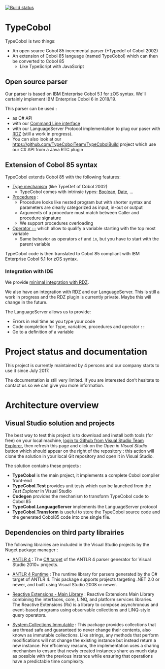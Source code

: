 [![Build status](https://github.com/TypeCobolTeam/TypeCobol/actions/workflows/dotnet.yml/badge.svg?branch=master)](https://github.com/TypeCobolTeam/TypeCobol/actions/workflows/dotnet.yml)


# TypeCobol
TypeCobol is two things:
 - An open source Cobol 85 incremental parser (+Typedef of  Cobol 2002)
 - An extension of Cobol 85 language (named TypeCobol) which can then be converted to Cobol 85
    - Like TypeScript with JavaScript

## Open source parser
Our parser is based on IBM Enterprise Cobol 5.1 for zOS syntax.
We'll certainly implement IBM Enterprise Cobol 6 in 2018/19.

This parser can be used :
 - as C# API
 - with our [Command Line interface ](https://github.com/TypeCobolTeam/TypeCobol/wiki/Command-Line-Interface)
 - with our LanguageServer Protocol implementation to plug our paser with [RDZ](http://www.ibm.com/software/products/fr/ibm-developer-for-z-systems-enterprise-edition) (still a work in progress).
 - You can also look at our https://github.com/TypeCobolTeam/TypeCobolBuild project which use our C# API from a Java RTC plugin



## Extension of Cobol 85 syntax
TypeCobol extends Cobol 85 with the following features:
 - [Type mechanism](https://github.com/TypeCobolTeam/TypeCobol/wiki/TypeCobolTypesNutshell) (like TypeDef of Cobol 2002)
   - TypeCobol comes with intrinsic types: [Boolean](https://github.com/TypeCobolTeam/TypeCobol/wiki/TypeCobolTypeBool), [Date](https://github.com/TypeCobolTeam/TypeCobol/wiki/TypeCobolTypeDate), ...
 - [Procedures](https://github.com/TypeCobolTeam/TypeCobol/wiki/TypeCobolFunctionNutshell) :
    - Procedure looks like nested program but with shorter syntax and parameters are clearly categorized as input, in-out or output
    - Arguments of a procedure must match between Caller and procedure signature
    - We support procedures overloading
 - [Operator `::`](https://github.com/TypeCobolTeam/TypeCobol/wiki/TypeCobolNameQualification) which allow to qualify a variable starting with the top most variable
    - Same behavior as operators `of` and `in`, but you have to start with the parent variable

TypeCobol code is then translated to Cobol 85 compliant with IBM Enterprise Cobol 5.1 for zOS syntax.

### Integration with IDE
We provide [minimal integration with RDZ](https://github.com/TypeCobolTeam/TypeCobol/wiki/RDZPreprocessor).

We also have an integration with RDZ and our LanguageServer. This is still a work in progress and the RDZ plugin is currently private.
Maybe this will change in the future.

The LanguageServer allows us to provide:
 - Errors in real time as you type your code
 - Code completion for Type, variables, procedures and operator `::`
 - Go to a definition of a variable
 

# Project status and documentation
This project is currently maintained by 4 persons and our company starts to use it since July 2017.

The documentation is still very limited.
If you are interested don't hesitate to contact us so we can give you more information.


# Architecture overview

## Visual Studio solution and projects
The best way to test this project is to download and install both tools (for free) on your local machine, [login to Github from Visual Studio Team Explorer](http://channel9.msdn.com/Series/ConnectOn-Demand/217), then refresh this page and click on the *Open in Visual Studio* button which should appear on the right of the repository : this action will clone the solution in your local Git repository and open it in Visual Studio.

The solution contains these projects :
- **TypeCobol** is the main project, it implements a complete Cobol compiler front-end
- **TypeCobol.Test** provides unit tests which can be launched from the *Test Explorer* in Visual Studio
- **Codegen** provides the mechanism to transform TypeCobol code to Cobol 85
- **TypeCobol.LanguageServer** implements the LanguageServer protocol
- **TypeCobol.Transform** is useful to store the TypeCobol source code and the generated Cobol85 code into one single file.

## Dependencies on third party librairies

The following librairies are included in the Visual Studio projects by the Nuget package manager :

- [ANTLR 4](http://www.antlr.org/) : The [C# target](https://github.com/sharwell/antlr4cs) of the ANTLR 4 parser generator for Visual Studio 2010+ projects.

- [ANTLR 4 Runtime](https://github.com/sharwell/antlr4cs) : The runtime library for parsers generated by the C# target of ANTLR 4. This package supports projects targeting .NET 2.0 or newer, and built using Visual Studio 2008 or newer.

- [Reactive Extensions - Main Library](http://introtorx.com/) : Reactive Extensions Main Library combining the interfaces, core, LINQ, and platform services libraries. The Reactive Extensions (Rx) is a library to compose asynchronous and event-based programs using observable collections and LINQ-style query operators.

- [System.Collections.Immutable](http://blogs.msdn.com/b/dotnet/archive/2013/09/25/immutable-collections-ready-for-prime-time.aspx) : This package provides collections that are thread safe and guaranteed to never change their contents, also known as immutable collections. Like strings, any methods that perform modifications will not change the existing instance but instead return a new instance. For efficiency reasons, the implementation uses a sharing mechanism to ensure that newly created instances share as much data as possible with the previous instance while ensuring that operations have a predictable time complexity.

